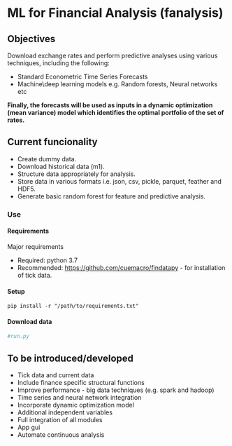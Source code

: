 
# ML for Financial Analysis (fanalysis)

## Objectives

Download exchange rates and perform predictive analyses using various techniques, including the following:

- Standard Econometric Time Series Forecasts
- Machine\deep learning models e.g. Random forests, Neural networks etc

**Finally, the forecasts will be used as inputs in a dynamic optimization (mean variance) model which identifies the optimal portfolio of the set of rates.**

## Current funcionality

- Create dummy data.
- Download historical data (m1).
- Structure data appropriately for analysis.
- Store data in various formats i.e. json, csv, pickle, parquet, feather and HDF5.
- Generate basic random forest for feature and predictive analysis.

### Use

#### Requirements

Major requirements

- Required: python 3.7
- Recommended: https://github.com/cuemacro/findatapy - for installation of tick data.

#### Setup

```shell
pip install -r "/path/to/requirements.txt"
```

#### Download data

``` python
#run.py


```

## To be introduced/developed

- Tick data and current data
- Include finance specific structural functions
- Improve performance - big data techniques (e.g. spark and hadoop)
- Time series and neural network integration
- Incorporate dynamic optimization model
- Additional independent variables
- Full integration of all modules
- App gui
- Automate continuous analysis
